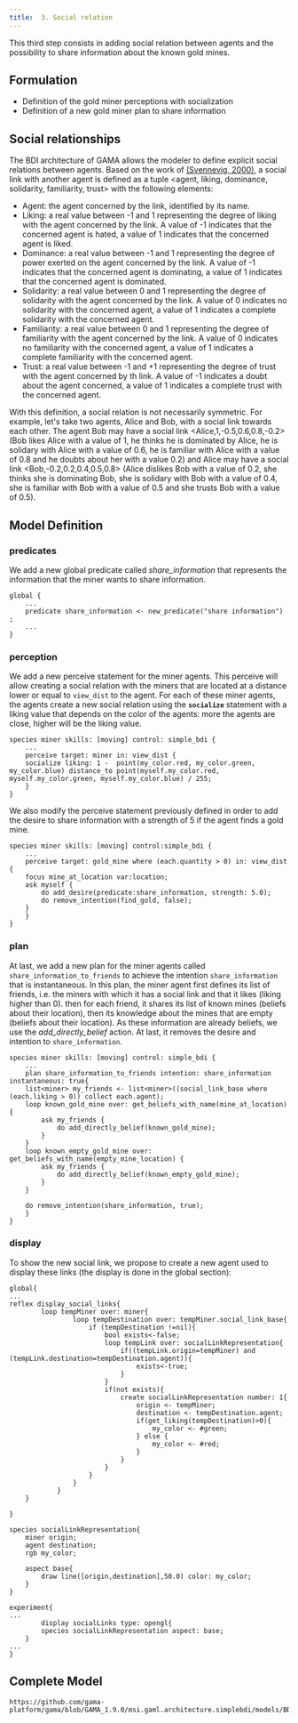```yaml
---
title:  3. Social relation
---
```


This third step consists in adding social relation between agents and the possibility to share information about the known gold mines.

## Formulation

* Definition of the gold miner perceptions with socialization
* Definition of a new gold miner plan to share information


## Social relationships

The BDI architecture of GAMA allows the modeler to define explicit social relations between agents. Based on the work of [(Svennevig, 2000)](http://www.jbe-platform.com/content/books/9789027299055), a social link with another agent is defined as a tuple &lt;agent, liking, dominance, solidarity, familiarity, trust> with the following elements:

* Agent: the agent concerned by the link, identified by its name.
* Liking: a real value between -1 and 1 representing the degree of liking with the agent concerned by the link. A value of -1 indicates that the concerned agent is hated, a value of 1 indicates that the concerned agent is liked.
* Dominance: a real value between -1 and 1 representing the degree of power exerted on the agent concerned by the link. A value of -1 indicates that the concerned agent is dominating, a value of 1 indicates that the concerned agent is dominated.
* Solidarity: a real value between 0 and 1 representing the degree of solidarity with the agent concerned by the link. A value of 0 indicates no solidarity with the concerned agent, a value of 1 indicates a complete solidarity with the concerned agent.
* Familiarity: a real value between 0 and 1 representing the degree of familiarity with the agent concerned by the link. A value of 0 indicates no familiarity with the concerned agent, a value of 1 indicates a complete familiarity with the concerned agent. 
* Trust: a real value between -1 and +1 representing the degree of trust with the agent concerned by th link. A value of -1 indicates a doubt about the agent concerned, a value of 1 indicates a complete trust with the concerned agent.

With this definition, a social relation is not necessarily symmetric. For example, let's take two agents, Alice and Bob, with a social link towards each other. The agent Bob may have a social link &lt;Alice,1,-0.5,0.6,0.8,-0.2> (Bob likes Alice with a value of 1, he thinks he is dominated by Alice, he is solidary with Alice with a value of 0.6, he is familiar with Alice with a value of 0.8 and he doubts about her with a value 0.2) and Alice may have a social link &lt;Bob,-0.2,0.2,0.4,0.5,0.8> (Alice dislikes Bob with a value of 0.2, she thinks she is dominating Bob, she is solidary with Bob with a value of 0.4, she is familiar with Bob with a value of 0.5 and she trusts Bob with a value of 0.5).

## Model Definition

### predicates

We add a new global predicate called _share_information_ that represents the information that the miner wants to share information.
```
global {
    ...
    predicate share_information <- new_predicate("share information") ;
    ...
}
```

### perception
We add a new perceive statement for the miner agents. This perceive will allow creating a social relation with the miners that are located at a distance lower or equal to `view_dist` to the agent. 
For each of these miner agents, the agents create a new social relation using the **`socialize`** statement with a liking value that depends on the color of the agents: more the agents are close, higher will be the liking value.

```
species miner skills: [moving] control: simple_bdi {
    ...
    perceive target: miner in: view_dist {
	socialize liking: 1 -  point(my_color.red, my_color.green, my_color.blue) distance_to point(myself.my_color.red, myself.my_color.green, myself.my_color.blue) / 255;
    }
}
```

We also modify the perceive statement previously defined in order to add the desire to share information with a strength of 5 if the agent finds a gold mine.	
```
species miner skills: [moving] control:simple_bdi {
    ...
    perceive target: gold_mine where (each.quantity > 0) in: view_dist {
	focus mine_at_location var:location;
	ask myself {
	    do add_desire(predicate:share_information, strength: 5.0);
	    do remove_intention(find_gold, false);
	}
    }
}
```

### plan
At last, we add a new plan for the miner agents called `share_information_to_friends` to achieve the intention `share_information` that is instantaneous.
In this plan, the miner agent first defines its list of friends, i.e. the miners with which it has a social link and that it likes (liking higher than 0). then for each friend, it shares its list of known mines (beliefs about their location), then its knowledge about the mines that are empty (beliefs about their location). As these information are already beliefs, we use the _add_directly_belief_ action. At last, it removes the desire and intention to `share_information`.

```
species miner skills: [moving] control: simple_bdi {
    ...
    plan share_information_to_friends intention: share_information instantaneous: true{
	list<miner> my_friends <- list<miner>((social_link_base where (each.liking > 0)) collect each.agent);
	loop known_gold_mine over: get_beliefs_with_name(mine_at_location) {
		ask my_friends {
			do add_directly_belief(known_gold_mine);
		}
	}
	loop known_empty_gold_mine over: get_beliefs_with_name(empty_mine_location) {
		ask my_friends {
			do add_directly_belief(known_empty_gold_mine);
		}
	}
		
	do remove_intention(share_information, true); 
    }
}
```

### display
To show the new social link, we propose to create a new agent used to display these links (the display is done in the global section): 
```
global{
...
reflex display_social_links{
		loop tempMiner over: miner{
				loop tempDestination over: tempMiner.social_link_base{
					if (tempDestination !=nil){
						bool exists<-false;
						loop tempLink over: socialLinkRepresentation{
							if((tempLink.origin=tempMiner) and (tempLink.destination=tempDestination.agent)){
								exists<-true;
							}
						}
						if(not exists){
							create socialLinkRepresentation number: 1{
								origin <- tempMiner;
								destination <- tempDestination.agent;
								if(get_liking(tempDestination)>0){
									my_color <- #green;
								} else {
									my_color <- #red;
								}
							}
						}
					}
				}
			}
	}

}

species socialLinkRepresentation{
	miner origin;
	agent destination;
	rgb my_color;
	
	aspect base{
		draw line([origin,destination],50.0) color: my_color;
	}
}

experiment{
...
        display socialLinks type: opengl{
		species socialLinkRepresentation aspect: base;
	}
...
}

```

## Complete Model


```gaml reference
https://github.com/gama-platform/gama/blob/GAMA_1.9.0/msi.gaml.architecture.simplebdi/models/BDI%20Architecture/models/Tutorial/BDI%20tutorial%203.gaml
```


  
